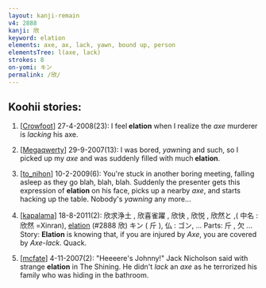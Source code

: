 ```yaml
---
layout: kanji-remain
v4: 2888
kanji: 欣
keyword: elation
elements: axe, ax, lack, yawn, bound up, person
elementsTree: l(axe, lack)
strokes: 8
on-yomi: キン
permalink: /欣/
---
```


## Koohii stories: 

1) [<a href="http://kanji.koohii.com/profile/Crowfoot">Crowfoot</a>] 27-4-2008(23): I feel<strong> elation</strong> when I realize the <em>axe</em> murderer is <em>lacking</em> his axe.

2) [<a href="http://kanji.koohii.com/profile/Megaqwerty">Megaqwerty</a>] 29-9-2007(13): I was bored, <em>yawn</em>ing and such, so I picked up my <em>axe</em> and was suddenly filled with much<strong> elation</strong>.

3) [<a href="http://kanji.koohii.com/profile/to_nihon">to_nihon</a>] 10-2-2009(6): You&#039;re stuck in another boring meeting, falling asleep as they go blah, blah, blah. Suddenly the presenter gets this expression of <strong>elation</strong> on his face, picks up a nearby <em>axe</em>, and starts hacking up the table. Nobody&#039;s <em>yawning</em> any more...

4) [<a href="http://kanji.koohii.com/profile/kapalama">kapalama</a>] 18-8-2011(2): 欣求浄土 , 欣喜雀躍 , 欣快 , 欣悦 , 欣然と ,( 中名 : 欣然 =Xinran), <a href="../v4/2888.html">elation</a> (#2888 欣) キン ( 斤 ), 仏 : ゴン, ... Parts: 斤 , 欠 ... Story: <strong>Elation</strong> is knowing that, if you are injured by <em>Axe</em>, you are covered by <em>Axe-lack</em>. Quack.

5) [<a href="http://kanji.koohii.com/profile/mcfate">mcfate</a>] 4-11-2007(2): &quot;Heeeere&#039;s Johnny!&quot; Jack Nicholson said with strange <strong>elation</strong> in The Shining. He didn&#039;t <em>lack</em> an <em>axe</em> as he terrorized his family who was hiding in the bathroom.

